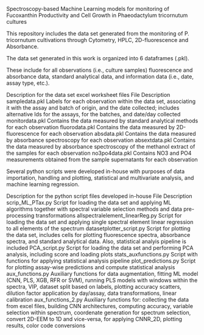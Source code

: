 Spectroscopy-based Machine Learning models for monitoring of Fucoxanthin Productivity and Cell Growth in Phaeodactylum tricornutum cultures

This repository includes the data set generated from the monitoring of P. tricornutum cultivations through Cytometry, HPLC, 2D-fluorescence and Absorbance.

The data set generated in this work is organized into 6 dataframes (.pkl).

These include for all observations (i.e., culture samples) fluorescence and absorbance data, standard analytical data, and information data (i.e., date, assay type, etc.).

Description for the data set excel worksheet files
File	Description
sampledata.pkl	Labels for each observation within the data set, associating it with the assay and batch of origin, and the date collected; includes alternative Ids for the assays, for the batches, and date/day collected
monitordata.pkl	Contains the data measured by standard analytical methods for each observation
fluorodata.pkl	Contains the data measured by 2D-fluorescence for each observation
absdata.pkl	Contains the data measured by absorbance spectroscopy for each observation
absextdata.pkl	Contains the data measured by absorbance spectroscopy of the methanol extract of the samples for each observation
no3po4data.pkl	Contains NO3 and PO4 measurements obtained from the sample supernatants for each observation

Several python scripts were developed in-house with purposes of data importation, handling and plotting, statistical and multivariate analysis, and machine learning regression.

Description for the python script files developed in-house
File	Description
scrip_ML_PTax.py	Script for loading the data set and applying ML algorithms together with spectral variable selection methods and data pre-processing transformations
allspectralelement_linearReg.py	Script for loading the data set and applying single spectral element linear regression to all elements of the spectrum
datasetplotter_script.py	Script for plotting the data set, includes cells for plotting fluorescence spectra, absorbance spectra, and standard analytical data. Also, statistical analyis pipeline is included
PCA_script.py	Script for loading the data set and performing PCA analysis, including score and loading plots
stats_auxfunctions.py	Script with functions for applying statistical analysis pipeline
plot_predictions.py	Script for plotting assay-wise predictions and compute statistical analysis
aux_functions.py	Auxiliary functions for data augmentation, fitting ML model (CNN, PLS, XGB, RFR or SVM), running PLS models with windows within the spectra, VIP, dataset split based on labels, plotting accuracy scatters, dilution factor application by day/assay, data transformations, linear calibration
aux_functions_2.py	Auxiliary functions for: collecting the data from excel files, building CNN architectures, computing accuracy, variable selection within spectrum, coordenate generation for spectrum selection, convert 2D-EEM to 1D and vice-versa, for applying CNNR_2D, plotting results, color code conversions


